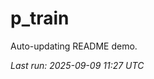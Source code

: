 # p_train

Auto-updating README demo.

<!--START_SECTION:status-->
_Last run: 2025-09-09 11:27 UTC_
<!--END_SECTION:status-->



























































































































































































































































































































































































































